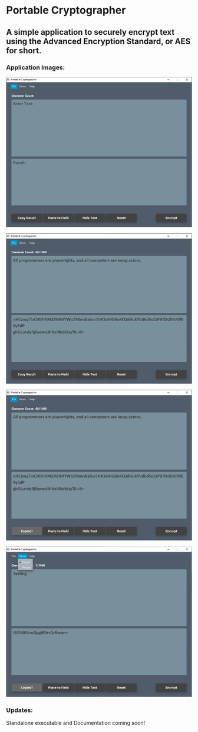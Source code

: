 # Portable Cryptographer

## A simple application to securely encrypt text using the Advanced Encryption Standard, or AES for short.

### Application Images:

![alt text](https://github.com/manu-p-1/Portable-Cryptographer/blob/master/src/main/java/projects/encryptor/gui/GUI_Images/Image1.PNG)

![alt text](https://github.com/manu-p-1/Portable-Cryptographer/blob/master/src/main/java/projects/encryptor/gui/GUI_Images/Image2.PNG)

![alt text](https://github.com/manu-p-1/Portable-Cryptographer/blob/master/src/main/java/projects/encryptor/gui/GUI_Images/Image3.PNG)

![alt text](https://github.com/manu-p-1/Portable-Cryptographer/blob/master/src/main/java/projects/encryptor/gui/GUI_Images/Image4.png)

### Updates:
Standalone executable and Documentation coming soon!


